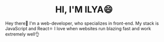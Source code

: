 <h1 align="center">HI, I'M ILYA😄</h1>
Hey there👋
I'm a web-developer, who specializes in front-end. My stack is JavaScript and React⚛️ I love when websites run blazing fast and work extremely well👌
<!--
**HorizonNorth/HorizonNorth** is a ✨ _special_ ✨ repository because its `README.md` (this file) appears on your GitHub profile.

Here are some ideas to get you started:

- 🔭 I’m currently working on ...
- 🌱 I’m currently learning ...
- 👯 I’m looking to collaborate on ...
- 🤔 I’m looking for help with ...
- 💬 Ask me about ...
- 📫 How to reach me: ...
- 😄 Pronouns: ...
- ⚡ Fun fact: ...
-->
